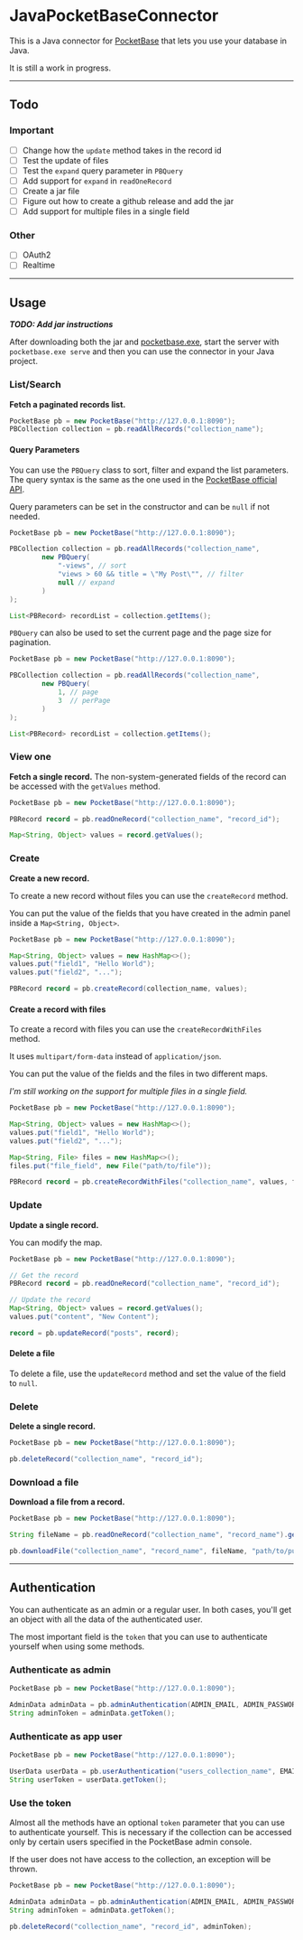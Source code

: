 # JavaPocketBaseConnector
This is a Java connector for [PocketBase](https://pocketbase.io) that lets you use your database in Java.

It is still a work in progress.

---
## Todo
### Important
- [ ] Change how the `update` method takes in the record id 
- [ ] Test the update of files
- [ ] Test the `expand` query parameter in `PBQuery`
- [ ] Add support for `expand` in `readOneRecord`
- [ ] Create a jar file
- [ ] Figure out how to create a github release and add the jar
- [ ] Add support for multiple files in a single field

### Other
- [ ] OAuth2
- [ ] Realtime

---
## Usage
***TODO: Add jar instructions***

After downloading both the jar and [pocketbase.exe](https://github.com/pocketbase/pocketbase/releases), start the server with `pocketbase.exe serve` and then you can use the connector in your Java project.
### List/Search
**Fetch a paginated records list.**
```java
PocketBase pb = new PocketBase("http://127.0.0.1:8090");
PBCollection collection = pb.readAllRecords("collection_name");
```
#### Query Parameters
You can use the `PBQuery` class to sort, filter and expand the list parameters. 
The query syntax is the same as the one used in the [PocketBase official API](https://pocketbase.io/docs/api-rules-and-filters/).

Query parameters can be set in the constructor and can be `null` if not needed.
```java
PocketBase pb = new PocketBase("http://127.0.0.1:8090");

PBCollection collection = pb.readAllRecords("collection_name",
		new PBQuery(
		    "-views", // sort
		    "views > 60 && title = \"My Post\"", // filter
		    null // expand
		)
);

List<PBRecord> recordList = collection.getItems();
```

`PBQuery` can also be used to set the current page and the page size for pagination.
```java
PocketBase pb = new PocketBase("http://127.0.0.1:8090");

PBCollection collection = pb.readAllRecords("collection_name",
		new PBQuery(
		    1, // page
		    3  // perPage 
		)
);

List<PBRecord> recordList = collection.getItems();
```

### View one
**Fetch a single record.**
The non-system-generated fields of the record can be accessed with the `getValues` method.
```java
PocketBase pb = new PocketBase("http://127.0.0.1:8090");

PBRecord record = pb.readOneRecord("collection_name", "record_id");

Map<String, Object> values = record.getValues();
```

### Create
**Create a new record.**

To create a new record without files you can use the `createRecord` method.

You can put the value of the fields that you have created in the admin panel inside a `Map<String, Object>`.
```java
PocketBase pb = new PocketBase("http://127.0.0.1:8090");

Map<String, Object> values = new HashMap<>();
values.put("field1", "Hello World");
values.put("field2", "...");

PBRecord record = pb.createRecord(collection_name, values);
```

#### Create a record with files
To create a record with files you can use the `createRecordWithFiles` method.

It uses `multipart/form-data` instead of `application/json`.

You can put the value of the fields and the files in two different maps.

*I'm still working on the support for multiple files in a single field.*

```java
PocketBase pb = new PocketBase("http://127.0.0.1:8090");

Map<String, Object> values = new HashMap<>();
values.put("field1", "Hello World");
values.put("field2", "...");

Map<String, File> files = new HashMap<>();
files.put("file_field", new File("path/to/file"));

PBRecord record = pb.createRecordWithFiles("collection_name", values, files);
```

### Update
**Update a single record.**

You can modify the map.

```java
PocketBase pb = new PocketBase("http://127.0.0.1:8090");

// Get the record
PBRecord record = pb.readOneRecord("collection_name", "record_id");

// Update the record
Map<String, Object> values = record.getValues();
values.put("content", "New Content");

record = pb.updateRecord("posts", record);
```

#### Delete a file
To delete a file, use the `updateRecord` method and set the value of the field to `null`.

### Delete
**Delete a single record.**
```java
PocketBase pb = new PocketBase("http://127.0.0.1:8090");

pb.deleteRecord("collection_name", "record_id");
```

### Download a file
**Download a file from a record.**
```java
PocketBase pb = new PocketBase("http://127.0.0.1:8090");

String fileName = pb.readOneRecord("collection_name", "record_name").getValues().get("file_field").toString();

pb.downloadFile("collection_name", "record_name", fileName, "path/to/put/file.txt");
```

---
## Authentication
You can authenticate as an admin or a regular user. In both cases, you'll get an object with all the data of the authenticated user.

The most important field is the `token` that you can use to authenticate yourself when using some methods.

### Authenticate as admin
```java
PocketBase pb = new PocketBase("http://127.0.0.1:8090");

AdminData adminData = pb.adminAuthentication(ADMIN_EMAIL, ADMIN_PASSWORD);
String adminToken = adminData.getToken();
```

### Authenticate as app user
```java
PocketBase pb = new PocketBase("http://127.0.0.1:8090");

UserData userData = pb.userAuthentication("users_collection_name", EMAIL, PASSWORD);
String userToken = userData.getToken();
```

### Use the token
Almost all the methods have an optional `token` parameter that you can use to authenticate yourself.
This is necessary if the collection can be accessed only by certain users specified in the PocketBase admin console.

If the user does not have access to the collection, an exception will be thrown.

```java
PocketBase pb = new PocketBase("http://127.0.0.1:8090");

AdminData adminData = pb.adminAuthentication(ADMIN_EMAIL, ADMIN_PASSWORD);
String adminToken = adminData.getToken();

pb.deleteRecord("collection_name", "record_id", adminToken);
```
